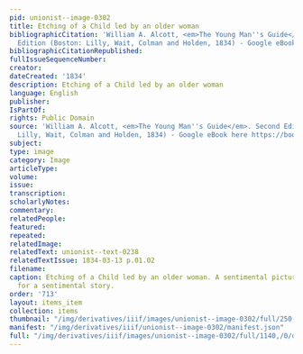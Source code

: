 ```yaml
---
pid: unionist--image-0302
title: Etching of a Child led by an older woman
bibliographicCitation: 'William A. Alcott, <em>The Young Man''s Guide</em>. Second
  Edition (Boston: Lilly, Wait, Colman and Holden, 1834) - Google eBook here https://books.google.com/books?id=ey9WAAAAMAAJ&printsec=frontcover&source=gbs_ge_summary_r&cad=0#v=onepage&q&f=true'
bibliographicCitationRepublished: 
fullIssueSequenceNumber: 
creator: 
dateCreated: '1834'
description: Etching of a Child led by an older woman
language: English
publisher: 
IsPartOf: 
rights: Public Domain
source: 'William A. Alcott, <em>The Young Man''s Guide</em>. Second Edition (Boston:
  Lilly, Wait, Colman and Holden, 1834) - Google eBook here https://books.google.com/books?id=ey9WAAAAMAAJ&printsec=frontcover&source=gbs_ge_summary_r&cad=0#v=onepage&q&f=true'
subject: 
type: image
category: Image
articleType: 
volume: 
issue: 
transcription: 
scholarlyNotes: 
commentary: 
relatedPeople: 
featured: 
repeated: 
relatedImage: 
relatedText: unionist--text-0238
relatedTextIssue: 1834-03-13 p.01.02
filename: 
caption: Etching of a Child led by an older woman. A sentimental picture of a child
  for a sentimental story.
order: '713'
layout: items_item
collection: items
thumbnail: "/img/derivatives/iiif/images/unionist--image-0302/full/250,/0/default.jpg"
manifest: "/img/derivatives/iiif/unionist--image-0302/manifest.json"
full: "/img/derivatives/iiif/images/unionist--image-0302/full/1140,/0/default.jpg"
---
```

